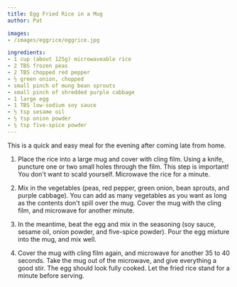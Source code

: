 ```yaml
---
title: Egg Fried Rice in a Mug
author: Pat

images:
- /images/eggrice/eggrice.jpg

ingredients:
- 1 cup (about 125g) microwaveable rice
- 2 TBS frozen peas
- 2 TBS chopped red pepper
- ½ green onion, chopped
- small pinch of mung bean sprouts
- small pinch of shredded purple cabbage
- 1 large egg
- 1 TBS low-sodium soy sauce
- ½ tsp sesame oil
- ½ tsp onion powder
- ¼ tsp five-spice powder
---
```


This is a quick and easy meal for the evening after coming late from home.

1. Place the rice into a large mug and cover with cling film. Using a knife, puncture one or two small holes through the film. This step is important! You don't want to scald yourself. Microwave the rice for a minute.

2. Mix in the vegetables (peas, red pepper, green onion, bean sprouts, and purple cabbage). You can add as many vegetables as you want as long as the contents don't spill over the mug. Cover the mug with the cling film, and microwave for another minute.
3. In the meantime, beat the egg and mix in the seasoning (soy sauce, sesame oil, onion powder, and five-spice powder). Pour the egg mixture into the mug, and mix well.
4. Cover the mug with cling film again, and microwave for another 35 to 40 seconds. Take the mug out of the microwave, and give everything a good stir. The egg should look fully cooked. Let the fried rice stand for a minute before serving.
